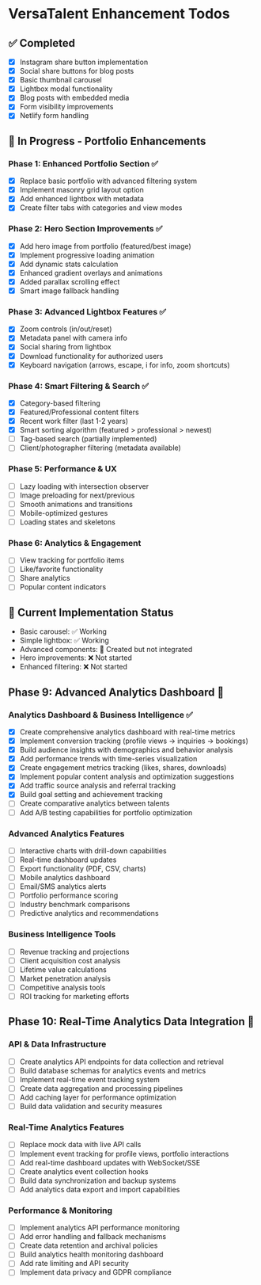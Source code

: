 # VersaTalent Enhancement Todos

## ✅ Completed
- [x] Instagram share button implementation
- [x] Social share buttons for blog posts
- [x] Basic thumbnail carousel
- [x] Lightbox modal functionality
- [x] Blog posts with embedded media
- [x] Form visibility improvements
- [x] Netlify form handling

## 🔄 In Progress - Portfolio Enhancements

### Phase 1: Enhanced Portfolio Section ✅
- [x] Replace basic portfolio with advanced filtering system
- [x] Implement masonry grid layout option
- [x] Add enhanced lightbox with metadata
- [x] Create filter tabs with categories and view modes

### Phase 2: Hero Section Improvements ✅
- [x] Add hero image from portfolio (featured/best image)
- [x] Implement progressive loading animation
- [x] Add dynamic stats calculation
- [x] Enhanced gradient overlays and animations
- [x] Added parallax scrolling effect
- [x] Smart image fallback handling

### Phase 3: Advanced Lightbox Features ✅
- [x] Zoom controls (in/out/reset)
- [x] Metadata panel with camera info
- [x] Social sharing from lightbox
- [x] Download functionality for authorized users
- [x] Keyboard navigation (arrows, escape, i for info, zoom shortcuts)

### Phase 4: Smart Filtering & Search ✅
- [x] Category-based filtering
- [x] Featured/Professional content filters
- [x] Recent work filter (last 1-2 years)
- [x] Smart sorting algorithm (featured > professional > newest)
- [ ] Tag-based search (partially implemented)
- [ ] Client/photographer filtering (metadata available)

### Phase 5: Performance & UX
- [ ] Lazy loading with intersection observer
- [ ] Image preloading for next/previous
- [ ] Smooth animations and transitions
- [ ] Mobile-optimized gestures
- [ ] Loading states and skeletons

### Phase 6: Analytics & Engagement
- [ ] View tracking for portfolio items
- [ ] Like/favorite functionality
- [ ] Share analytics
- [ ] Popular content indicators

## 📝 Current Implementation Status
- Basic carousel: ✅ Working
- Simple lightbox: ✅ Working
- Advanced components: 🔄 Created but not integrated
- Hero improvements: ❌ Not started
- Enhanced filtering: ❌ Not started

## Phase 9: Advanced Analytics Dashboard 🎯

### Analytics Dashboard & Business Intelligence ✅
- [x] Create comprehensive analytics dashboard with real-time metrics
- [x] Implement conversion tracking (profile views → inquiries → bookings)
- [x] Build audience insights with demographics and behavior analysis
- [x] Add performance trends with time-series visualization
- [x] Create engagement metrics tracking (likes, shares, downloads)
- [x] Implement popular content analysis and optimization suggestions
- [x] Add traffic source analysis and referral tracking
- [x] Build goal setting and achievement tracking
- [ ] Create comparative analytics between talents
- [ ] Add A/B testing capabilities for portfolio optimization

### Advanced Analytics Features
- [ ] Interactive charts with drill-down capabilities
- [ ] Real-time dashboard updates
- [ ] Export functionality (PDF, CSV, charts)
- [ ] Mobile analytics dashboard
- [ ] Email/SMS analytics alerts
- [ ] Portfolio performance scoring
- [ ] Industry benchmark comparisons
- [ ] Predictive analytics and recommendations

### Business Intelligence Tools
- [ ] Revenue tracking and projections
- [ ] Client acquisition cost analysis
- [ ] Lifetime value calculations
- [ ] Market penetration analysis
- [ ] Competitive analysis tools
- [ ] ROI tracking for marketing efforts

## Phase 10: Real-Time Analytics Data Integration 🎯

### API & Data Infrastructure
- [ ] Create analytics API endpoints for data collection and retrieval
- [ ] Build database schemas for analytics events and metrics
- [ ] Implement real-time event tracking system
- [ ] Create data aggregation and processing pipelines
- [ ] Add caching layer for performance optimization
- [ ] Build data validation and security measures

### Real-Time Analytics Features
- [ ] Replace mock data with live API calls
- [ ] Implement event tracking for profile views, portfolio interactions
- [ ] Add real-time dashboard updates with WebSocket/SSE
- [ ] Create analytics event collection hooks
- [ ] Build data synchronization and backup systems
- [ ] Add analytics data export and import capabilities

### Performance & Monitoring
- [ ] Implement analytics API performance monitoring
- [ ] Add error handling and fallback mechanisms
- [ ] Create data retention and archival policies
- [ ] Build analytics health monitoring dashboard
- [ ] Add rate limiting and API security
- [ ] Implement data privacy and GDPR compliance
